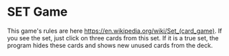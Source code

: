 # SET Game

This game's rules are here https://en.wikipedia.org/wiki/Set_(card_game).
If you see the set, just click on three cards from this set. 
If it is a true set, the program hides these cards and shows new unused cards from the deck.